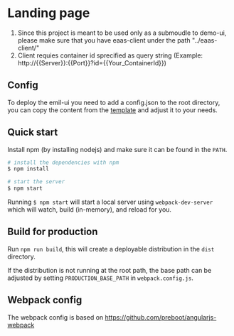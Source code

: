 # Landing page
1) Since this project is meant to be used only as a submoudle to demo-ui, please make sure that you have eaas-client under the path "../eaas-client/"
2) Client requies container id sprecified as query string (Example: http://{{Server}}:{{Port}}?id={{Your_ContainerId}})

## Config
To deploy the emil-ui you need to add a config.json to the root directory, you can copy the content from the [template](config.json.template) and adjust it to your needs.

## Quick start
Install npm (by installing nodejs) and make sure it can be found in the `PATH`.

```bash
# install the dependencies with npm
$ npm install

# start the server
$ npm start
```

Running `$ npm start` will start a local server using `webpack-dev-server` which will watch, build (in-memory), and reload for you.


## Build for production
Run `npm run build`, this will create a deployable distribution in the `dist` directory.

If the distribution is not running at the root path, the base path can be adjusted by setting `PRODUCTION_BASE_PATH` in `webpack.config.js`.

## Webpack config
The webpack config is based on https://github.com/preboot/angularjs-webpack
